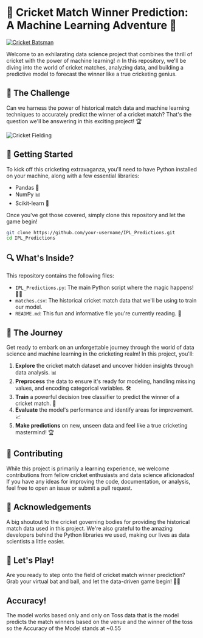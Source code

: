 # 🏏 Cricket Match Winner Prediction: A Machine Learning Adventure 🎯

[![Cricket Batsman](https://upload.wikimedia.org/wikipedia/commons/thumb/3/30/HumanSculptureCricketBatsman.jpg/320px-HumanSculptureCricketBatsman.jpg)](https://en.wikipedia.org/wiki/Cricket)

Welcome to an exhilarating data science project that combines the thrill of cricket with the power of machine learning! 🔥 In this repository, we'll be diving into the world of cricket matches, analyzing data, and building a predictive model to forecast the winner like a true cricketing genius.

## 🌟 The Challenge

Can we harness the power of historical match data and machine learning techniques to accurately predict the winner of a cricket match? That's the question we'll be answering in this exciting project! 🏆

![Cricket Fielding](https://upload.wikimedia.org/wikipedia/commons/thumb/1/1f/IndiavsPakistanCricketMatch2004.jpg/320px-IndiavsPakistanCricketMatch2004.jpg)

## 🚀 Getting Started

To kick off this cricketing extravaganza, you'll need to have Python installed on your machine, along with a few essential libraries:

- Pandas 🐼
- NumPy 📊
- Scikit-learn 🧠

Once you've got those covered, simply clone this repository and let the game begin!

```bash
git clone https://github.com/your-username/IPL_Predictions.git
cd IPL_Predictions
```

## 🔍 What's Inside?

This repository contains the following files:

- `IPL_Predictions.py`: The main Python script where the magic happens! 🧙‍♂️
- `matches.csv`: The historical cricket match data that we'll be using to train our model.
- `README.md`: This fun and informative file you're currently reading. 📖

## 🏏 The Journey

Get ready to embark on an unforgettable journey through the world of data science and machine learning in the cricketing realm! In this project, you'll:

1. **Explore** the cricket match dataset and uncover hidden insights through data analysis. 📊
2. **Preprocess** the data to ensure it's ready for modeling, handling missing values, and encoding categorical variables. 🛠️
3. **Train** a powerful decision tree classifier to predict the winner of a cricket match. 🧠
4. **Evaluate** the model's performance and identify areas for improvement. 📈
5. **Make predictions** on new, unseen data and feel like a true cricketing mastermind! 🏆

## 🤝 Contributing

While this project is primarily a learning experience, we welcome contributions from fellow cricket enthusiasts and data science aficionados! If you have any ideas for improving the code, documentation, or analysis, feel free to open an issue or submit a pull request.

## 🙏 Acknowledgements

A big shoutout to the cricket governing bodies for providing the historical match data used in this project. We're also grateful to the amazing developers behind the Python libraries we used, making our lives as data scientists a little easier.

## 🎉 Let's Play!

Are you ready to step onto the field of cricket match winner prediction? Grab your virtual bat and ball, and let the data-driven game begin! 🏏🔥

## Accuracy!

The model works based only and only on Toss data that is the model predicts the match winners based on the venue and the winner of the toss so the Accuracy of the Model stands at ~0.55
